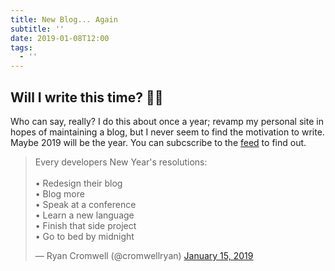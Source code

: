```yaml
---
title: New Blog... Again
subtitle: ''
date: 2019-01-08T12:00
tags:
  - ''
---
```


## Will I write this time? ‍🤷‍♂️

 Who can say, really? I do this about once a year; revamp my personal site in hopes of maintaining a blog, but I never seem to find the motivation to write. Maybe 2019 will be the year. You can subcscribe to the [feed](/rss.xml) to find out.

<blockquote class="twitter-tweet" data-lang="en"><p lang="en" dir="ltr">Every developers New Year&#39;s resolutions:<br><br>  • Redesign their blog<br>  • Blog more<br>  • Speak at a conference<br>  • Learn a new language<br>  • Finish that side project<br>  • Go to bed by midnight</p>&mdash; Ryan Cromwell (@cromwellryan) <a href="https://twitter.com/cromwellryan/status/1085171074197790720?ref_src=twsrc%5Etfw">January 15, 2019</a></blockquote>
